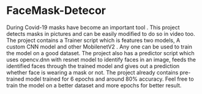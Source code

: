 # FaceMask-Detecor
During Covid-19 masks have become an important tool . This project detects masks in pictures and can be easily modified to do so in video too. The project contains a Trainer script which is features two models, A custom CNN model and other MobilenetV2 . Any one can be used to train the model on a good dataset. The project also has a predictor script which uses opencv.dnn with resnet model to identify faces in an image, feeds the identified faces through the trained model and gives out a prediction whether face is wearing a mask or not. The project already contains pre-trained model trained for 6 epochs and around 80% accuracy. Feel free to train the model on a better dataset and more epochs for better result. 
